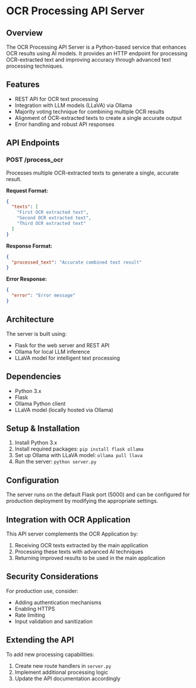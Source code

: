 # OCR Processing API Server

## Overview
The OCR Processing API Server is a Python-based service that enhances OCR results using AI models. It provides an HTTP endpoint for processing OCR-extracted text and improving accuracy through advanced text processing techniques.

## Features
- REST API for OCR text processing
- Integration with LLM models (LLaVA) via Ollama
- Majority voting technique for combining multiple OCR results
- Alignment of OCR-extracted texts to create a single accurate output
- Error handling and robust API responses

## API Endpoints

### POST /process_ocr
Processes multiple OCR-extracted texts to generate a single, accurate result.

**Request Format:**
```json
{
  "texts": [
    "First OCR extracted text",
    "Second OCR extracted text",
    "Third OCR extracted text"
  ]
}
```

**Response Format:**
```json
{
  "processed_text": "Accurate combined text result"
}
```

**Error Response:**
```json
{
  "error": "Error message"
}
```

## Architecture
The server is built using:
- Flask for the web server and REST API
- Ollama for local LLM inference
- LLaVA model for intelligent text processing

## Dependencies
- Python 3.x
- Flask
- Ollama Python client
- LLaVA model (locally hosted via Ollama)

## Setup & Installation
1. Install Python 3.x
2. Install required packages: `pip install flask ollama`
3. Set up Ollama with LLaVA model: `ollama pull llava`
4. Run the server: `python server.py`

## Configuration
The server runs on the default Flask port (5000) and can be configured for production deployment by modifying the appropriate settings.

## Integration with OCR Application
This API server complements the OCR Application by:
1. Receiving OCR texts extracted by the main application
2. Processing these texts with advanced AI techniques
3. Returning improved results to be used in the main application

## Security Considerations
For production use, consider:
- Adding authentication mechanisms
- Enabling HTTPS
- Rate limiting
- Input validation and sanitization

## Extending the API
To add new processing capabilities:
1. Create new route handlers in `server.py`
2. Implement additional processing logic
3. Update the API documentation accordingly 